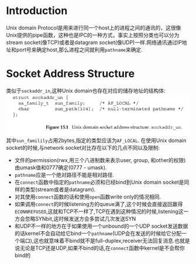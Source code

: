 # Introduction
Unix domain Protocol是用来进行同一个host上的进程之间的通讯的，这很像Unix提供的pipe函数，这种也是IPC的一种方式，事实上按照分类也可以分为stream socket(像TCP)或者是datagram socket(像UDP)一样.网络通讯通过IP地址和port号来确定host,那么进程之间就利用`pathname`来确定.
# Socket Address Structure
类似于`sockaddr_in`,这种Unix domain也存在对应的储存地址的结构体:
![](image/2022-04-07-17-45-26.png)
其中`sun_familily`占用2bytes,指定的类型应该为`AF_LOCAL`.
在使用Unix domain socket的时候,与network socket对比存在以下的几点不同以及限制:
- 文件的permission(rwx,用三个八进制数来表示user, group, 和other的权限)由umask值和0777确定(0777 - umask).
- `pathname`应是一个绝对路径不能是相对路径.
- 在`connect`函数中指定的`pathname`必须和已经bind到Unix domain socket是同样的类型(stream或者是datagram).
- 对其使用`connect`函数的话和使用`open`函数write only的情况相同.
- 如果调用`connect`的时候listening方的queue满了,这个时候会直接返回赢得`ECONNREFUSED`,这就和TCP不一样了,TCP在遇到这种情况的时候,listening这一方会忽略SYNbit,这时候发送方会多尝试几次发送SYN
- 和UDP不一样的地方在于如果使用一个unbound的一个UDP socket发送数据的话kernel不会自动给它bind一个`pathname`(UDP会在发送的时候给它分配一个端口),这也就意味着不bind就不是full-duplex,receiver无法回复消息.也就是说无论是TCP还是UDP,如果不bind的话,在`connect`函数中kernel是不会帮你bind的
  